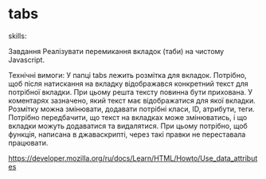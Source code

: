 # tabs

skills:

Завдання
Реалізувати перемикання вкладок (таби) на чистому Javascript.

Технічні вимоги:
У папці tabs лежить розмітка для вкладок. Потрібно, щоб після натискання на вкладку відображався конкретний текст для потрібної вкладки. При цьому решта тексту повинна бути прихована. У коментарях зазначено, який текст має відображатися для якої вкладки.
Розмітку можна змінювати, додавати потрібні класи, ID, атрибути, теги.
Потрібно передбачити, що текст на вкладках може змінюватись, і що вкладки можуть додаватися та видалятися. При цьому потрібно, щоб функція, написана в джаваскрипті, через такі правки не переставала працювати.

https://developer.mozilla.org/ru/docs/Learn/HTML/Howto/Use_data_attributes
